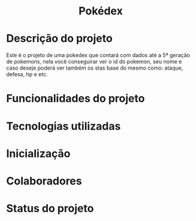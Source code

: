 <h1 align="center">Pokédex</h1>

# Descrição do projeto

  <div>
   Este é o projeto de uma pokedex que contará com dados até a 5ª geração de pokemons, nela você conseguirar ver o id do pokemon, seu nome e caso deseje      poderá ver também os stas base do mesmo como: ataque, defesa, hp e etc.
  </div>
  
# Funcionalidades do projeto

# Tecnologias utilizadas

# Inicialização

# Colaboradores

# Status do projeto
